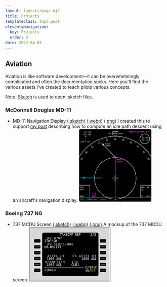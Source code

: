 ```yaml
---
layout: layouts/page.njk
title: Projects
templateClass: tmpl-post
eleventyNavigation:
  key: Projects
  order: 3
date: 2022-04-03
---
```


## Aviation
Aviation is like software development&mdash;it can be overwhelmingly complicated and often the documentation sucks. Here you'll find the various assets I've created to teach pilots various concepts.

Note: [Sketch](https://www.sketch.com) is used to open .sketch files.

### McDonnell Douglas MD-11
- MD-11 Navigation Display [(.sketch)](/resources/projects/aviation/md11_nav_display.sketch) [(.webp)](/resources/projects/aviation/md11_nav_display.webp) [(.png)](/resources/projects/aviation/md11_nav_display.webp)
I created this to support [my post](/posts/nav_descent/) describing how to compute an idle path descent using an aircraft's navigation display.
![MD11 Nav Display Example](/img/projects/md11_nav_display_example.webp)

### Boeing 737 NG
- 737 MCDU Screen [(.sketch)](/resources/projects/aviation/737_fmc.sketch) [(.webp)](/resources/projects/aviation/737_fmc.webp) [(.png)](/resources/projects/aviation/737_fmc.png)
A mockup of the 737 MCDU screen.
![737 FMC Example](/img/projects/737_fmc.webp)